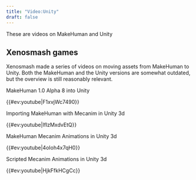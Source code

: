 ```yaml
---
title: "Video:Unity"
draft: false
---
```


These are videos on MakeHuman and Unity

## Xenosmash games

Xenosmash made a series of videos on moving assets from MakeHuman to Unity. Both the MakeHuman and the Unity versions are somewhat outdated, but the overview is still reasonably relevant.

MakeHuman 1.0 Alpha 8 into Unity

{{#ev:youtube|F1xvjWc7490}}

Importing MakeHuman with Mecanim in Unity 3d

{{#ev:youtube|IflzMxdvEtQ}}

MakeHuman Mecanim Animations in Unity 3d

{{#ev:youtube|4oIoh4x7qH0}}

Scripted Mecanim Animations in Unity 3d

{{#ev:youtube|HjkFfkHCgCc}}